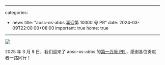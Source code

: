 
---
categories:
  - news
title: "aosc-os-abbs 喜迎第 10000 号 PR"
date: 2024-03-09T22:00:00+08:00
important: true
home: true
---
![](/assets/news/abbs-ten-thousand.png)

2025 年 3 月 8 日，我们迎来了 aosc-os-abbs 的[第一万号 PR ](https://github.com/AOSC-Dev/aosc-os-abbs/pull/10000 "第一万号 PR ")，感谢各位贡献者一路同行！
